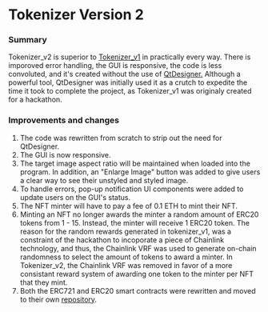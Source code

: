 # Tokenizer Version 2

### Summary

Tokenizer_v2 is superior to [Tokenizer_v1](https://github.com/ForrestChew/Tokenizer) in practically every way.
There is imporoved error handling, the GUI is responsive, the code is less convoluted, and it's created without the use
of [QtDesigner.](https://doc.qt.io/qt-6/qtdesigner-manual.html) Although a powerful tool, QtDesigner was initially
used it as a crutch to expedite the time it took to complete the project, as Tokenizer_v1 was originaly created for a hackathon.

### Improvements and changes

1. The code was rewritten from scratch to strip out the need for QtDesigner.
2. The GUI is now responsive.
3. The target image aspect ratio will be maintained when loaded into the program. In addition, an "Enlarge Image" button
   was added to give users a clear way to see their unstyled and styled image.
4. To handle errors, pop-up notification UI components were added to update users on the GUI's status.
5. The NFT minter will have to pay a fee of 0.1 ETH to mint their NFT.
6. Minting an NFT no longer awards the minter a random amount of ERC20 tokens from 1 - 15. Instead, the minter will receive
   1 ERC20 token. The reason for the random rewards generated in tokenizer_v1, was a constraint of the hackathon
   to incoporate a piece of Chainlink technology, and thus, the Chainlink VRF was used to generate on-chain randomness to select the
   amount of tokens to award a minter. In Tokenizer_v2, the Chainlink VRF was removed in favor of a more consistant reward system of
   awarding one token to the minter per NFT that they mint.
7. Both the ERC721 and ERC20 smart contracts were rewritten and moved to their own [repository](https://github.com/ForrestChew/tokenizer-v2-smart-contracts).
